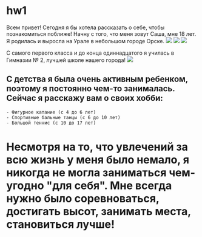 # hw1
Всем привет! Сегодня я бы хотела рассказать о себе, чтобы познакомиться поближе! Начну с того, что меня зовут Саша, мне 18 лет. Я родилась и выросла на Урале в небольшом городе Орске. ![](https://upload.wikimedia.org/wikipedia/commons/2/2f/St.Orsk.jpg)
![](https://img-fotki.yandex.ru/get/9744/32494785.40a/0_abb49_57ae5ff0_XXL.jpg) ![](https://lh3.googleusercontent.com/-w7d8haf-CeE/VX5rY54HgQI/AAAAAAAAPms/moi6U8s8cs4/s800/d-55.jpg)

С самого первого класса и до конца одиннадцатого я училась в Гимназии № 2, лучшей школе нашего города! ![](https://avatars.mds.yandex.net/get-altay/367512/2a0000015e4cf48325127f55a5f923938a5f/L)
## С детства я была очень активным ребенком, поэтому я постоянно чем-то занималась. Сейчас я расскажу вам о своих хобби:
    - Фигурное катание (с 4 до 6 лет)
    - Спортивные бальные танцы (с 6 до 10 лет)
    - Большой теннис (с 10 до 17 лет)
# Несмотря на то, что увлечений за всю жизнь у меня было немало, я никогда не могла заниматься чем-угодно "для себя". Мне всегда нужно было соревноваться, достигать высот, занимать места, становиться лучше!

